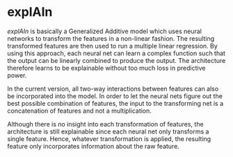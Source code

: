 # explAIn

_explAIn_ is basically a Generalized Additive model which uses neural networks to transform
the features in a non-linear fashion. The resulting transformed features are then used to run
a multiple linear regression. By using this approach, each neural net can learn a complex function
such that the output can be linearly combined to produce the output. The architecture therefore
learns to be explainable without too much loss in predictive power. 

In the current version, all two-way interactions between features can also be incorporated into
the model. In order to let the neural nets figure out the best possible combination of features,
the input to the transforming net is a concatenation of features and not a multiplication.

Although there is no insight into each transformation of features, the architecture is still
explainable since each neural net only transforms a single feature. Hence, whatever transformation
is applied, the resulting feature only incorporates information about the raw feature.  